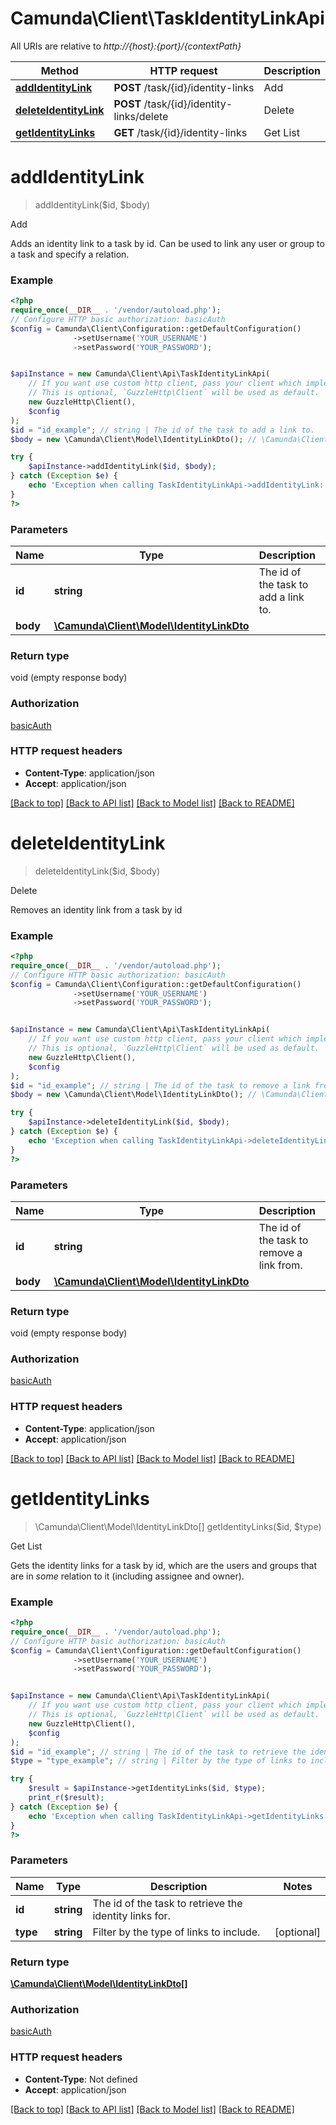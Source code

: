 # Camunda\Client\TaskIdentityLinkApi

All URIs are relative to *http://{host}:{port}/{contextPath}*

Method | HTTP request | Description
------------- | ------------- | -------------
[**addIdentityLink**](TaskIdentityLinkApi.md#addidentitylink) | **POST** /task/{id}/identity-links | Add
[**deleteIdentityLink**](TaskIdentityLinkApi.md#deleteidentitylink) | **POST** /task/{id}/identity-links/delete | Delete
[**getIdentityLinks**](TaskIdentityLinkApi.md#getidentitylinks) | **GET** /task/{id}/identity-links | Get List

# **addIdentityLink**
> addIdentityLink($id, $body)

Add

Adds an identity link to a task by id. Can be used to link any user or group to a task and specify a relation.

### Example
```php
<?php
require_once(__DIR__ . '/vendor/autoload.php');
// Configure HTTP basic authorization: basicAuth
$config = Camunda\Client\Configuration::getDefaultConfiguration()
              ->setUsername('YOUR_USERNAME')
              ->setPassword('YOUR_PASSWORD');


$apiInstance = new Camunda\Client\Api\TaskIdentityLinkApi(
    // If you want use custom http client, pass your client which implements `GuzzleHttp\ClientInterface`.
    // This is optional, `GuzzleHttp\Client` will be used as default.
    new GuzzleHttp\Client(),
    $config
);
$id = "id_example"; // string | The id of the task to add a link to.
$body = new \Camunda\Client\Model\IdentityLinkDto(); // \Camunda\Client\Model\IdentityLinkDto | 

try {
    $apiInstance->addIdentityLink($id, $body);
} catch (Exception $e) {
    echo 'Exception when calling TaskIdentityLinkApi->addIdentityLink: ', $e->getMessage(), PHP_EOL;
}
?>
```

### Parameters

Name | Type | Description  | Notes
------------- | ------------- | ------------- | -------------
 **id** | **string**| The id of the task to add a link to. |
 **body** | [**\Camunda\Client\Model\IdentityLinkDto**](../Model/IdentityLinkDto.md)|  | [optional]

### Return type

void (empty response body)

### Authorization

[basicAuth](../../README.md#basicAuth)

### HTTP request headers

 - **Content-Type**: application/json
 - **Accept**: application/json

[[Back to top]](#) [[Back to API list]](../../README.md#documentation-for-api-endpoints) [[Back to Model list]](../../README.md#documentation-for-models) [[Back to README]](../../README.md)

# **deleteIdentityLink**
> deleteIdentityLink($id, $body)

Delete

Removes an identity link from a task by id

### Example
```php
<?php
require_once(__DIR__ . '/vendor/autoload.php');
// Configure HTTP basic authorization: basicAuth
$config = Camunda\Client\Configuration::getDefaultConfiguration()
              ->setUsername('YOUR_USERNAME')
              ->setPassword('YOUR_PASSWORD');


$apiInstance = new Camunda\Client\Api\TaskIdentityLinkApi(
    // If you want use custom http client, pass your client which implements `GuzzleHttp\ClientInterface`.
    // This is optional, `GuzzleHttp\Client` will be used as default.
    new GuzzleHttp\Client(),
    $config
);
$id = "id_example"; // string | The id of the task to remove a link from.
$body = new \Camunda\Client\Model\IdentityLinkDto(); // \Camunda\Client\Model\IdentityLinkDto | 

try {
    $apiInstance->deleteIdentityLink($id, $body);
} catch (Exception $e) {
    echo 'Exception when calling TaskIdentityLinkApi->deleteIdentityLink: ', $e->getMessage(), PHP_EOL;
}
?>
```

### Parameters

Name | Type | Description  | Notes
------------- | ------------- | ------------- | -------------
 **id** | **string**| The id of the task to remove a link from. |
 **body** | [**\Camunda\Client\Model\IdentityLinkDto**](../Model/IdentityLinkDto.md)|  | [optional]

### Return type

void (empty response body)

### Authorization

[basicAuth](../../README.md#basicAuth)

### HTTP request headers

 - **Content-Type**: application/json
 - **Accept**: application/json

[[Back to top]](#) [[Back to API list]](../../README.md#documentation-for-api-endpoints) [[Back to Model list]](../../README.md#documentation-for-models) [[Back to README]](../../README.md)

# **getIdentityLinks**
> \Camunda\Client\Model\IdentityLinkDto[] getIdentityLinks($id, $type)

Get List

Gets the identity links for a task by id, which are the users and groups that are in *some* relation to it (including assignee and owner).

### Example
```php
<?php
require_once(__DIR__ . '/vendor/autoload.php');
// Configure HTTP basic authorization: basicAuth
$config = Camunda\Client\Configuration::getDefaultConfiguration()
              ->setUsername('YOUR_USERNAME')
              ->setPassword('YOUR_PASSWORD');


$apiInstance = new Camunda\Client\Api\TaskIdentityLinkApi(
    // If you want use custom http client, pass your client which implements `GuzzleHttp\ClientInterface`.
    // This is optional, `GuzzleHttp\Client` will be used as default.
    new GuzzleHttp\Client(),
    $config
);
$id = "id_example"; // string | The id of the task to retrieve the identity links for.
$type = "type_example"; // string | Filter by the type of links to include.

try {
    $result = $apiInstance->getIdentityLinks($id, $type);
    print_r($result);
} catch (Exception $e) {
    echo 'Exception when calling TaskIdentityLinkApi->getIdentityLinks: ', $e->getMessage(), PHP_EOL;
}
?>
```

### Parameters

Name | Type | Description  | Notes
------------- | ------------- | ------------- | -------------
 **id** | **string**| The id of the task to retrieve the identity links for. |
 **type** | **string**| Filter by the type of links to include. | [optional]

### Return type

[**\Camunda\Client\Model\IdentityLinkDto[]**](../Model/IdentityLinkDto.md)

### Authorization

[basicAuth](../../README.md#basicAuth)

### HTTP request headers

 - **Content-Type**: Not defined
 - **Accept**: application/json

[[Back to top]](#) [[Back to API list]](../../README.md#documentation-for-api-endpoints) [[Back to Model list]](../../README.md#documentation-for-models) [[Back to README]](../../README.md)

